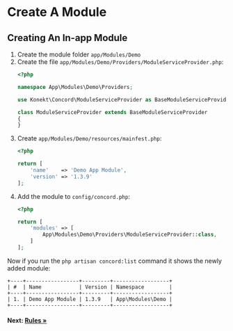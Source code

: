# Create A Module

## Creating An In-app Module

1. Create the module folder `app/Modules/Demo`
2. Create the file `app/Modules/Demo/Providers/ModuleServiceProvider.php`:
    ```php
    <?php
    
    namespace App\Modules\Demo\Providers;
    
    use Konekt\Concord\ModuleServiceProvider as BaseModuleServiceProvider;
    
    class ModuleServiceProvider extends BaseModuleServiceProvider
    {
    }
    ```
3. Create `app/Modules/Demo/resources/mainfest.php`:
    ```php
    <?php
    
    return [
        'name'    => 'Demo App Module',
        'version' => '1.3.9'
    ];
    ```
4. Add the module to `config/concord.php`:
    ```php
    <?php
    
    return [
        'modules' => [
            App\Modules\Demo\Providers\ModuleServiceProvider::class,
        ]
    ];
    ```
    
Now if you run the `php artisan concord:list` command it shows the newly added module:
```
+----+-----------------+---------+------------------+
| #  | Name            | Version | Namespace        |
+----+-----------------+---------+------------------+
| 1. | Demo App Module | 1.3.9   | App\Modules\Demo |
+----+-----------------+---------+------------------+
```

#### Next: [Rules &raquo;](rules.md)